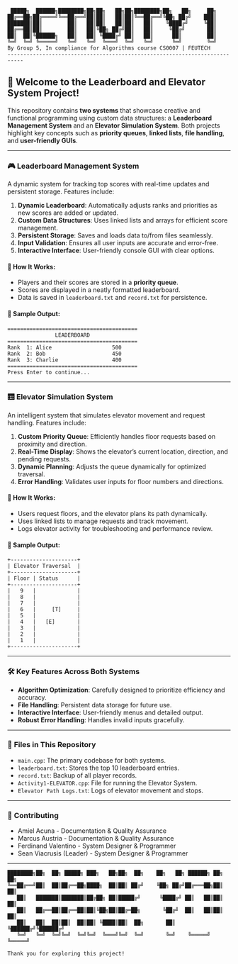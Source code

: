 ```
 █████╗  ██████╗████████╗██╗██╗   ██╗██╗████████╗██╗   ██╗     ██╗
██╔══██╗██╔════╝╚══██╔══╝██║██║   ██║██║╚══██╔══╝╚██╗ ██╔╝    ███║
███████║██║        ██║   ██║██║   ██║██║   ██║    ╚████╔╝     ╚██║
██╔══██║██║        ██║   ██║╚██╗ ██╔╝██║   ██║     ╚██╔╝       ██║
██║  ██║╚██████╗   ██║   ██║ ╚████╔╝ ██║   ██║      ██║        ██║
╚═╝  ╚═╝ ╚═════╝   ╚═╝   ╚═╝  ╚═══╝  ╚═╝   ╚═╝      ╚═╝        ╚═╝                                                
By Group 5, In compliance for Algorithms course CS0007 | FEUTECH                                      
---------------------------------------------------------------------------
```

## 🚀 **Welcome to the Leaderboard and Elevator System Project!**
This repository contains **two systems** that showcase creative and functional programming using custom data structures: a **Leaderboard Management System** and an **Elevator Simulation System**. Both projects highlight key concepts such as **priority queues**, **linked lists**, **file handling**, and **user-friendly GUIs**.

---

### 🎮 **Leaderboard Management System**
A dynamic system for tracking top scores with real-time updates and persistent storage. Features include:

1. **Dynamic Leaderboard**: Automatically adjusts ranks and priorities as new scores are added or updated.
2. **Custom Data Structures**: Uses linked lists and arrays for efficient score management.
3. **Persistent Storage**: Saves and loads data to/from files seamlessly.
4. **Input Validation**: Ensures all user inputs are accurate and error-free.
5. **Interactive Interface**: User-friendly console GUI with clear options.

#### 📝 **How It Works:**
- Players and their scores are stored in a **priority queue**.
- Scores are displayed in a neatly formatted leaderboard.
- Data is saved in `leaderboard.txt` and `record.txt` for persistence.

#### 🌟 **Sample Output:**
```
=========================================
               LEADERBOARD               
=========================================
Rank  1: Alice                   500
Rank  2: Bob                     450
Rank  3: Charlie                 400
=========================================
Press Enter to continue...
```

---

### 🛗 **Elevator Simulation System**
An intelligent system that simulates elevator movement and request handling. Features include:

1. **Custom Priority Queue**: Efficiently handles floor requests based on proximity and direction.
2. **Real-Time Display**: Shows the elevator’s current location, direction, and pending requests.
3. **Dynamic Planning**: Adjusts the queue dynamically for optimized traversal.
4. **Error Handling**: Validates user inputs for floor numbers and directions.

#### 📝 **How It Works:**
- Users request floors, and the elevator plans its path dynamically.
- Uses linked lists to manage requests and track movement.
- Logs elevator activity for troubleshooting and performance review.

#### 🌟 **Sample Output:**
```
+---------------------+
| Elevator Traversal  |
+---------------------+
| Floor | Status      |
+---------------------+
|   9   |             |
|   8   |             |
|   7   |             |
|   6   |     [T]     |
|   5   |             |
|   4   |   [E]       |
|   3   |             |
|   2   |             |
|   1   |             |
+---------------------+
```

---

### 🛠️ **Key Features Across Both Systems**
- **Algorithm Optimization**: Carefully designed to prioritize efficiency and accuracy.
- **File Handling**: Persistent data storage for future use.
- **Interactive Interface**: User-friendly menus and detailed output.
- **Robust Error Handling**: Handles invalid inputs gracefully.

---

### 📂 **Files in This Repository**
- `main.cpp`: The primary codebase for both systems.
- `leaderboard.txt`: Stores the top 10 leaderboard entries.
- `record.txt`: Backup of all player records.
- `Activity1-ELEVATOR.cpp`: File for running the Elevator System.
- `Elevator Path Logs.txt`: Logs of elevator movement and stops.

---

### 🤝 **Contributing**
- Amiel Acuna - Documentation & Quality Assurance
- Marcus Austria - Documentation & Quality Assurance
- Ferdinand Valentino - System Designer & Programmer
- Sean Viacrusis (Leader) - System Designer & Programmer


---

```
████████╗██╗  ██╗ █████╗ ███╗   ██╗██╗  ██╗    ██╗   ██╗ ██████╗ ██╗   ██╗
╚══██╔══╝██║  ██║██╔══██╗████╗  ██║██║ ██╔╝    ╚██╗ ██╔╝██╔═══██╗██║   ██║
   ██║   ███████║███████║██╔██╗ ██║█████╔╝      ╚████╔╝ ██║   ██║██║   ██║
   ██║   ██╔══██║██╔══██║██║╚██╗██║██╔═██╗       ╚██╔╝  ██║   ██║██║   ██║
   ██║   ██║  ██║██║  ██║██║ ╚████║██║  ██╗       ██║   ╚██████╔╝╚██████╔╝
   ╚═╝   ╚═╝  ╚═╝╚═╝  ╚═╝╚═╝  ╚═══╝╚═╝  ╚═╝       ╚═╝    ╚═════╝  ╚═════╝ 
                                                                          
Thank you for exploring this project!
```

